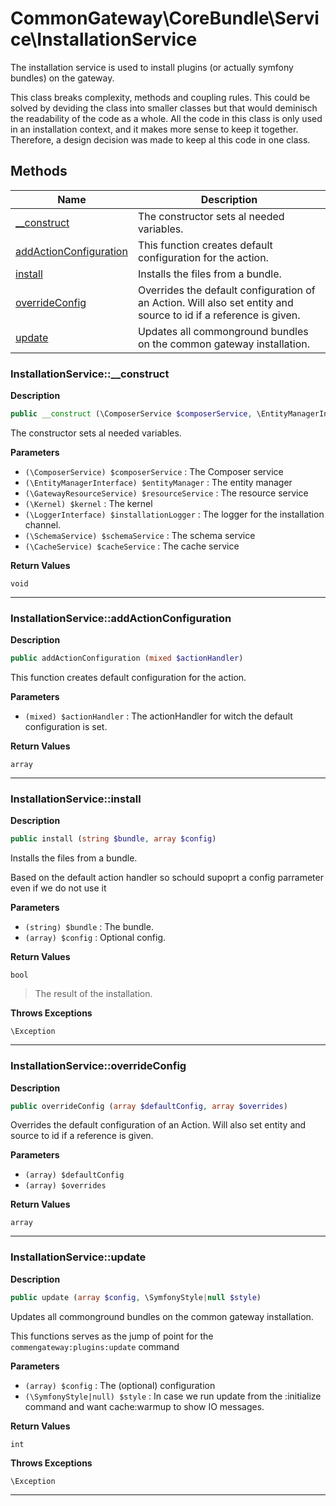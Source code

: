 # CommonGateway\CoreBundle\Service\InstallationService  

The installation service is used to install plugins (or actually symfony bundles) on the gateway.

This class breaks complexity, methods and coupling rules. This could be solved by deviding the class into smaller classes but that would deminisch the readability of the code as a whole. All the code in this class is only used in an installation context, and it makes more sense to keep it together. Therefore, a design decision was made to keep al this code in one class.  





## Methods

| Name | Description |
|------|-------------|
|[__construct](#installationservice__construct)|The constructor sets al needed variables.|
|[addActionConfiguration](#installationserviceaddactionconfiguration)|This function creates default configuration for the action.|
|[install](#installationserviceinstall)|Installs the files from a bundle.|
|[overrideConfig](#installationserviceoverrideconfig)|Overrides the default configuration of an Action. Will also set entity and source to id if a reference is given.|
|[update](#installationserviceupdate)|Updates all commonground bundles on the common gateway installation.|




### InstallationService::__construct  

**Description**

```php
public __construct (\ComposerService $composerService, \EntityManagerInterface $entityManager, \GatewayResourceService $resourceService, \Kernel $kernel, \LoggerInterface $installationLogger, \SchemaService $schemaService, \CacheService $cacheService)
```

The constructor sets al needed variables. 

 

**Parameters**

* `(\ComposerService) $composerService`
: The Composer service  
* `(\EntityManagerInterface) $entityManager`
: The entity manager  
* `(\GatewayResourceService) $resourceService`
: The resource service  
* `(\Kernel) $kernel`
: The kernel  
* `(\LoggerInterface) $installationLogger`
: The logger for the installation channel.  
* `(\SchemaService) $schemaService`
: The schema service  
* `(\CacheService) $cacheService`
: The cache service  

**Return Values**

`void`


<hr />


### InstallationService::addActionConfiguration  

**Description**

```php
public addActionConfiguration (mixed $actionHandler)
```

This function creates default configuration for the action. 

 

**Parameters**

* `(mixed) $actionHandler`
: The actionHandler for witch the default configuration is set.  

**Return Values**

`array`




<hr />


### InstallationService::install  

**Description**

```php
public install (string $bundle, array $config)
```

Installs the files from a bundle. 

Based on the default action handler so schould supoprt a config parrameter even if we do not use it 

**Parameters**

* `(string) $bundle`
: The bundle.  
* `(array) $config`
: Optional config.  

**Return Values**

`bool`

> The result of the installation.


**Throws Exceptions**


`\Exception`


<hr />


### InstallationService::overrideConfig  

**Description**

```php
public overrideConfig (array $defaultConfig, array $overrides)
```

Overrides the default configuration of an Action. Will also set entity and source to id if a reference is given. 

 

**Parameters**

* `(array) $defaultConfig`
* `(array) $overrides`

**Return Values**

`array`




<hr />


### InstallationService::update  

**Description**

```php
public update (array $config, \SymfonyStyle|null $style)
```

Updates all commonground bundles on the common gateway installation. 

This functions serves as the jump of point for the `commengateway:plugins:update` command 

**Parameters**

* `(array) $config`
: The (optional) configuration  
* `(\SymfonyStyle|null) $style`
: In case we run update from the :initialize command and want cache:warmup to show IO messages.  

**Return Values**

`int`




**Throws Exceptions**


`\Exception`


<hr />

